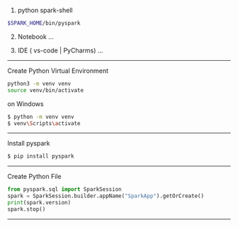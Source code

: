 



1. python spark-shell

```bash
$SPARK_HOME/bin/pyspark
```

2. Notebook
    ...

3. IDE ( vs-code | PyCharms)
    ...


------------------------------------------

Create Python Virtual Environment

```bash
python3 -m venv venv
source venv/bin/activate
```

on Windows

```bash
$ python -m venv venv
$ venv\Scripts\activate
```

-------------------------------------------

Install pyspark

```bash
$ pip install pyspark
```

-------------------------------------------

Create Python File
    
```python
from pyspark.sql import SparkSession
spark = SparkSession.builder.appName("SparkApp").getOrCreate()
print(spark.version)
spark.stop()
```

-------------------------------------------
    